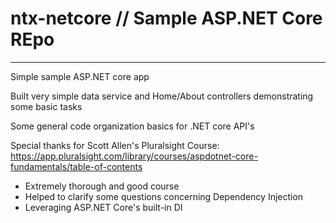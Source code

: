 # ntx-netcore // Sample ASP.NET Core REpo
--------------

Simple sample ASP.NET core app

Built very simple data service and Home/About controllers demonstrating some basic tasks

Some general code organization basics for .NET core API's


Special thanks for Scott Allen's Pluralsight Course: https://app.pluralsight.com/library/courses/aspdotnet-core-fundamentals/table-of-contents

* Extremely thorough and good course
* Helped to clarify some questions concerning Dependency Injection
* Leveraging ASP.NET Core's built-in DI
